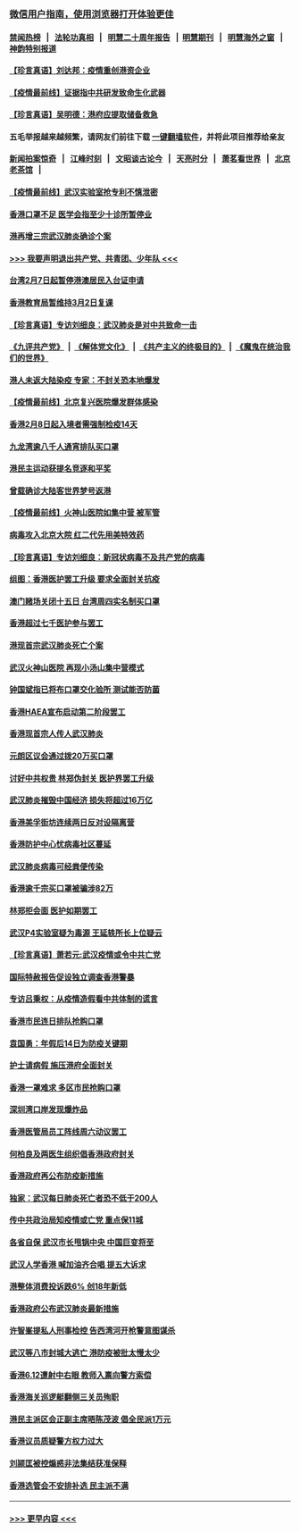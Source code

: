 ### [微信用户指南，使用浏览器打开体验更佳](https://github.com/gfw-breaker/banned-news1/blob/master/indexes/wechat-guide.md?t=0)
#### [禁闻热榜](热点新闻.md?t=0)  &nbsp;&nbsp;|&nbsp;&nbsp; [法轮功真相](https://github.com/gfw-breaker/truth/blob/master/README.md?t=0) &nbsp;&nbsp;|&nbsp;&nbsp; [明慧二十周年报告](https://github.com/gfw-breaker/mh-reports/blob/master/README.md?t=0) &nbsp;&nbsp;|&nbsp;&nbsp;[明慧期刊](https://github.com/gfw-breaker/mh-qikan) &nbsp;&nbsp;|&nbsp;&nbsp; [明慧海外之窗](https://github.com/gfw-breaker/mh-news/blob/master/README.md?t=0) &nbsp;&nbsp;|&nbsp;&nbsp; [神韵特别报道](https://github.com/gfw-breaker/mh-news/blob/master/shenyun.md?t=0)
#### [【珍言真语】刘达邦：疫情重创港资企业](../pages/nsc415/n11854274.md?t=02092322) 
#### [【疫情最前线】证据指中共研发致命生化武器](../pages/nsc415/n11853087.md?t=02092322) 
#### [【珍言真语】吴明德：港府应提取储备救急](../pages/nsc415/n11852734.md?t=02092322) 
#### 五毛举报越来越频繁，请网友们前往下载 [一键翻墙软件](https://github.com/gfw-breaker/ssr-accounts)，并将此项目推荐给亲友
#### [新闻拍案惊奇](https://github.com/gfw-breaker/banned-news1/blob/master/pages/link4.md) &nbsp;&nbsp;|&nbsp;&nbsp; [江峰时刻](https://github.com/gfw-breaker/banned-news1/blob/master/pages/link4.md) &nbsp;&nbsp;|&nbsp;&nbsp; [文昭谈古论今](https://github.com/gfw-breaker/banned-news1/blob/master/pages/link4.md) &nbsp;&nbsp;|&nbsp;&nbsp; [天亮时分](https://github.com/gfw-breaker/banned-news1/blob/master/pages/link4.md) &nbsp;&nbsp;|&nbsp;&nbsp; [萧茗看世界](https://github.com/gfw-breaker/banned-news1/blob/master/pages/link4.md) &nbsp;&nbsp;|&nbsp;&nbsp; [北京老茶馆](https://github.com/gfw-breaker/banned-news1/blob/master/pages/link4.md) &nbsp;&nbsp;|&nbsp;&nbsp; 
#### [【疫情最前线】武汉实验室抢专利不慎泄密](../pages/nsc415/n11850310.md?t=02092322) 
#### [香港口罩不足 医学会指至少十诊所暂停业](../pages/nsc415/n11850301.md?t=02092322) 
#### [港再增三宗武汉肺炎确诊个案](../pages/nsc415/n11850328.md?t=02092322) 
#### [>>> 我要声明退出共产党、共青团、少年队 <<<](https://github.com/begood0513/goodnews/blob/master/quit/letter.md) 
#### [台湾2月7日起暂停港澳居民入台证申请](../pages/nsc415/n11850304.md?t=02092322) 
#### [香港教育局暂维持3月2日复课](../pages/nsc415/n11850260.md?t=02092322) 
#### [【珍言真语】专访刘细良：武汉肺炎是对中共致命一击](../pages/nsc415/n11849934.md?t=02092322) 
#### [《九评共产党》](https://github.com/begood0513/9ping.md/blob/master/README.md) &nbsp;|&nbsp; [《解体党文化》](../../../../jtdwh.md/blob/master/README.md)  &nbsp;|&nbsp; [《共产主义的终极目的》](../../../../gczydzjmd.md/blob/master/README.md) &nbsp;|&nbsp; [《魔鬼在统治我们的世界》](../../../../mgztzwmdsj.md/blob/master/README.md) 
#### [港人未返大陆染疫 专家：不封关恐本地爆发](../pages/nsc415/n11848021.md?t=02092322) 
#### [【疫情最前线】北京复兴医院爆发群体感染](../pages/nsc415/n11847626.md?t=02092322) 
#### [香港2月8日起入境者需强制检疫14天](../pages/nsc415/n11847658.md?t=02092322) 
#### [九龙湾逾八千人通宵排队买口罩](../pages/nsc415/n11847647.md?t=02092322) 
#### [港民主运动获提名竞逐和平奖](../pages/nsc415/n11847633.md?t=02092322) 
#### [曾载确诊大陆客世界梦号返港](../pages/nsc415/n11847608.md?t=02092322) 
#### [【疫情最前线】火神山医院如集中营 被军管](../pages/nsc415/n11847524.md?t=02092322) 
#### [病毒攻入北京大院 红二代先用美特效药](../pages/nsc415/n11847427.md?t=02092322) 
#### [【珍言真语】专访刘细良：新冠状病毒不及共产党的病毒](../pages/nsc415/n11847164.md?t=02092322) 
#### [组图：香港医护罢工升级 要求全面封关抗疫](../pages/nsc415/n11844107.md?t=02092322) 
#### [澳门赌场关闭十五日 台湾周四实名制买口罩](../pages/nsc415/n11845083.md?t=02092322) 
#### [香港超过七千医护参与罢工](../pages/nsc415/n11845051.md?t=02092322) 
#### [港现首宗武汉肺炎死亡个案](../pages/nsc415/n11844998.md?t=02092322) 
#### [武汉火神山医院 再现小汤山集中营模式](../pages/nsc415/n11844763.md?t=02092322) 
#### [钟国斌指已将布口罩交化验所 测试能否防菌](../pages/nsc415/n11842783.md?t=02092322) 
#### [香港HAEA宣布启动第二阶段罢工](../pages/nsc415/n11842723.md?t=02092322) 
#### [香港现首宗人传人武汉肺炎](../pages/nsc415/n11842766.md?t=02092322) 
#### [元朗区议会通过拨20万买口罩](../pages/nsc415/n11842754.md?t=02092322) 
#### [讨好中共权贵 林郑伪封关 医护界罢工升级](../pages/nsc415/n11842359.md?t=02092322) 
#### [武汉肺炎摧毁中国经济 损失将超过16万亿](../pages/nsc415/n11839723.md?t=02092322) 
#### [香港美孚街坊连续两日反对设隔离营](../pages/nsc415/n11839962.md?t=02092322) 
#### [香港防护中心忧病毒社区蔓延](../pages/nsc415/n11839933.md?t=02092322) 
#### [武汉肺炎病毒可经粪便传染](../pages/nsc415/n11839939.md?t=02092322) 
#### [香港逾千宗买口罩被骗涉82万](../pages/nsc415/n11839914.md?t=02092322) 
#### [林郑拒会面 医护如期罢工](../pages/nsc415/n11839892.md?t=02092322) 
#### [武汉P4实验室疑为毒源 王延轶所长上位疑云](../pages/nsc415/n11835543.md?t=02092322) 
#### [【珍言真语】萧若元:武汉疫情或令中共亡党](../pages/nsc415/n11829394.md?t=02092322) 
#### [国际特赦报告促设独立调查香港警暴](../pages/nsc415/n11833845.md?t=02092322) 
#### [专访吕秉权：从疫情造假看中共体制的谎言](../pages/nsc415/n11833813.md?t=02092322) 
#### [香港市民连日排队抢购口罩](../pages/nsc415/n11833794.md?t=02092322) 
#### [袁国勇：年假后14日为防疫关键期](../pages/nsc415/n11831088.md?t=02092322) 
#### [护士请病假 施压港府全面封关](../pages/nsc415/n11831030.md?t=02092322) 
#### [香港一罩难求 多区市民抢购口罩](../pages/nsc415/n11831002.md?t=02092322) 
#### [深圳湾口岸发现爆炸品](../pages/nsc415/n11828802.md?t=02092322) 
#### [香港医管局员工阵线周六动议罢工](../pages/nsc415/n11828762.md?t=02092322) 
#### [何柏良及两医生组织倡香港政府封关](../pages/nsc415/n11828749.md?t=02092322) 
#### [香港政府再公布防疫新措施](../pages/nsc415/n11828716.md?t=02092322) 
#### [独家：武汉每日肺炎死亡者恐不低于200人](../pages/nsc415/n11828240.md?t=02092322) 
#### [传中共政治局知疫情或亡党 重点保11城](../pages/nsc415/n11828145.md?t=02092322) 
#### [各省自保 武汉市长甩锅中央 中国巨变将至](../pages/nsc415/n11828021.md?t=02092322) 
#### [武汉人学香港 喊加油齐合唱 提五大诉求](../pages/nsc415/n11827046.md?t=02092322) 
#### [港整体消费投诉跌6% 创18年新低](../pages/nsc415/n11817280.md?t=02092322) 
#### [香港政府公布武汉肺炎最新措施](../pages/nsc415/n11817152.md?t=02092322) 
#### [许智峯提私人刑事检控 告西湾河开枪警意图谋杀](../pages/nsc415/n11817132.md?t=02092322) 
#### [武汉等八市封城大逃亡 港防疫被批太慢太少](../pages/nsc415/n11817058.md?t=02092322) 
#### [香港6.12遭射中右眼 教师入禀向警方索偿](../pages/nsc415/n11814678.md?t=02092322) 
#### [香港海关巡逻艇翻侧三关员殉职](../pages/nsc415/n11814604.md?t=02092322) 
#### [港民主派区会正副主席晤陈茂波 倡全民派1万元](../pages/nsc415/n11814582.md?t=02092322) 
#### [香港议员质疑警方权力过大](../pages/nsc415/n11814560.md?t=02092322) 
#### [刘颕匡被控煽惑非法集结获准保释](../pages/nsc415/n11811727.md?t=02092322) 
#### [香港选管会不安排补选 民主派不满](../pages/nsc415/n11811691.md?t=02092322) 

----
#### [ >>> 更早内容 <<< ](../indexes/nsc415-earlier.md)

